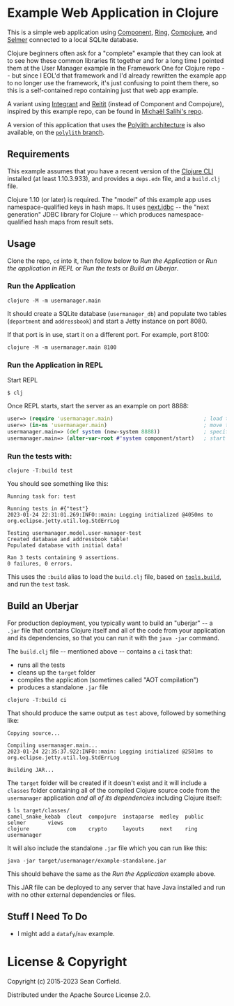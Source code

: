 # Example Web Application in Clojure

This is a simple web application using [Component](https://github.com/stuartsierra/component), [Ring](https://github.com/ring-clojure/ring), [Compojure](https://github.com/weavejester/compojure), and [Selmer](https://github.com/yogthos/Selmer) connected to a local SQLite database.

Clojure beginners often ask for a "complete" example that they can look at to see how these common libraries fit together and for a long time I pointed them at the User Manager example in the Framework One for Clojure repo -- but since I EOL'd that framework and I'd already rewritten the example app to no longer use the framework, it's just confusing to point them there, so this is a self-contained repo containing just that web app example.

A variant using [Integrant](https://github.com/weavejester/integrant) and [Reitit](https://github.com/metosin/reitit) (instead of Component and Compojure), inspired by this example repo, can be found in [Michaël Salihi's repo](https://github.com/PrestanceDesign/usermanager-reitit-integrant-example).

A version of this application that uses the [Polylith architecture](https://polylith.gitbook.io/) is also available, on the [`polylith` branch](https://github.com/seancorfield/usermanager-example/tree/polylith).

## Requirements

This example assumes that you have a recent version of the [Clojure CLI](https://clojure.org/guides/deps_and_cli) installed (at least 1.10.3.933), and provides a `deps.edn` file, and a `build.clj` file.

Clojure 1.10 (or later) is required. The "model" of this example app uses namespace-qualified keys in hash maps. It uses [next.jdbc](https://cljdoc.org/d/seancorfield/next.jdbc) -- the "next generation" JDBC library for Clojure -- which produces namespace-qualified hash maps from result sets.

## Usage

Clone the repo, `cd` into it, then follow below to _Run the Application_ or _Run the application in REPL_
or _Run the tests_ or _Build an Uberjar_.

### Run the Application
```
clojure -M -m usermanager.main
```

It should create a SQLite database (`usermanager_db`) and populate two tables (`department` and `addressbook`) and start a Jetty instance on port 8080.

If that port is in use, start it on a different port. For example, port 8100:

```
clojure -M -m usermanager.main 8100
```

### Run the Application in REPL

Start REPL

```
$ clj
```

Once REPL starts, start the server as an example on port 8888:

```clj
user=> (require 'usermanager.main)                             ; load the code
user=> (in-ns 'usermanager.main)                               ; move to the namesapce
usermanager.main=> (def system (new-system 8888))              ; specify port
usermanager.main=> (alter-var-root #'system component/start)   ; start the server
```

### Run the tests with:

```
clojure -T:build test
```

You should see something like this:

```
Running task for: test

Running tests in #{"test"}
2023-01-24 22:31:01.269:INFO::main: Logging initialized @4050ms to org.eclipse.jetty.util.log.StdErrLog

Testing usermanager.model.user-manager-test
Created database and addressbook table!
Populated database with initial data!

Ran 3 tests containing 9 assertions.
0 failures, 0 errors.
```

This uses the `:build` alias to load the `build.clj` file, based on [`tools.build`](https://clojure.org/guides/tools_build), and run the `test` task.

## Build an Uberjar

For production deployment, you typically want to build an "uberjar" -- a `.jar` file that contains Clojure itself and all of the code from your application and its dependencies, so that you can run it with the `java -jar` command.

The `build.clj` file -- mentioned above -- contains a `ci` task that:

* runs all the tests
* cleans up the `target` folder
* compiles the application (sometimes called "AOT compilation")
* produces a standalone `.jar` file

```
clojure -T:build ci
```

That should produce the same output as `test` above, followed by something like:

```
Copying source...

Compiling usermanager.main...
2023-01-24 22:35:37.922:INFO::main: Logging initialized @2581ms to org.eclipse.jetty.util.log.StdErrLog

Building JAR...
```

The `target` folder will be created if it doesn't exist and it will include a `classes` folder containing all of the compiled Clojure source code from the `usermanager` application _and all of its dependencies_ including Clojure itself:

```
$ ls target/classes/
camel_snake_kebab  clout  compojure  instaparse  medley  public  selmer       views
clojure            com    crypto     layouts     next    ring    usermanager
```

It will also include the standalone `.jar` file which you can run like this:

```
java -jar target/usermanager/example-standalone.jar
```

This should behave the same as the _Run the Application_ example above.

This JAR file can be deployed to any server that have Java installed and run with no other external dependencies or files.

## Stuff I Need To Do

* I might add a `datafy`/`nav` example.

# License & Copyright

Copyright (c) 2015-2023 Sean Corfield.

Distributed under the Apache Source License 2.0.
